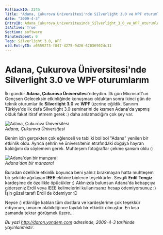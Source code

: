 ```yaml
---
FallbackID: 2345
Title: "Adana, Çukurova Üniversitesi'nde Silverlight 3.0 ve WPF oturumlarım"
date: "2009-4-3"
EntryID: Adana_Cukurova_Universitesinde_Silverlight_3_0_ve_WPF_oturumlarim
IsActive: True
Section: software
MinutesSpent: 0
Tags: Silverlight 3.0, WPF
old.EntryID: a0559273-f847-4275-9d26-62036902dc11
---
```

# Adana, Çukurova Üniversitesi'nde Silverlight 3.0 ve WPF oturumlarım
İki gündür **Adana, Çukurova Üniversitesi**'ndeydim. İlk gün
Microsoft'un Gençsen Geleceksin etkinliğinde konuşmacı olduktan sonra
ikinci gün de teknik oturumlar ile **Silverlight 3.0** ve **WPF**
üzerine eğildik. Sanırım Türkiye'de ilk defa Silverlight 3.0 seminerini
de kısmen Adana'da yapmış olduk fakat itiraf etmem gerek :) daha
anlatmadığım çok şey var.

![Adana, Çukurova
Üniversitesi](media/Adana_Cukurova_Universitesinde_Silverlight_3_0_ve_WPF_oturumlarim/03042009_1.jpg)\
*Adana, Çukurova Üniversitesi*

Benim için gerçekten çok eğlenceli ve tabi ki bol bol "Adana" yenilen
bir etkinlik oldu. Ayrıca şehrin ve üniversitenin etrafındaki doğaya
hayran kaldığımı da söylemem gerek. Muhteşem fotoğraflar çekme şansım
oldu :)

![Adana'dan bir
manzara!](media/Adana_Cukurova_Universitesinde_Silverlight_3_0_ve_WPF_oturumlarim/03042009_2.jpg)\
*Adana'dan bir manzara!*

Buradan özellikle etkinlik boyunca beni yalnız bırakmayan hatta muhteşem
bir şekilde ağırlayan **IEEE** ekibine binlerce teşekkürler. Sevgili
**Erdil Tengiz** kardeşime de özellikle öpücükler :) Aklınızda bulunsun
Adana'da kebapçıya giderseniz Erdil veya IEEE kelimelerini kullanırsanız
hesap ödemiyorsunuz :) İşin güzel tarafı Erdil de ödemiyor :D

Neyse :) etkinliğe katılan tüm dostlara ve kardeşlerime çok teşekkür
ediyorum, umarım olabildiğince faydalı bir etkinlik olmuştur. En kısa
zamanda tekrar görüşmek üzere...



*Bu yazi http://daron.yondem.com adresinde, 2009-4-3 tarihinde yayinlanmistir.*
